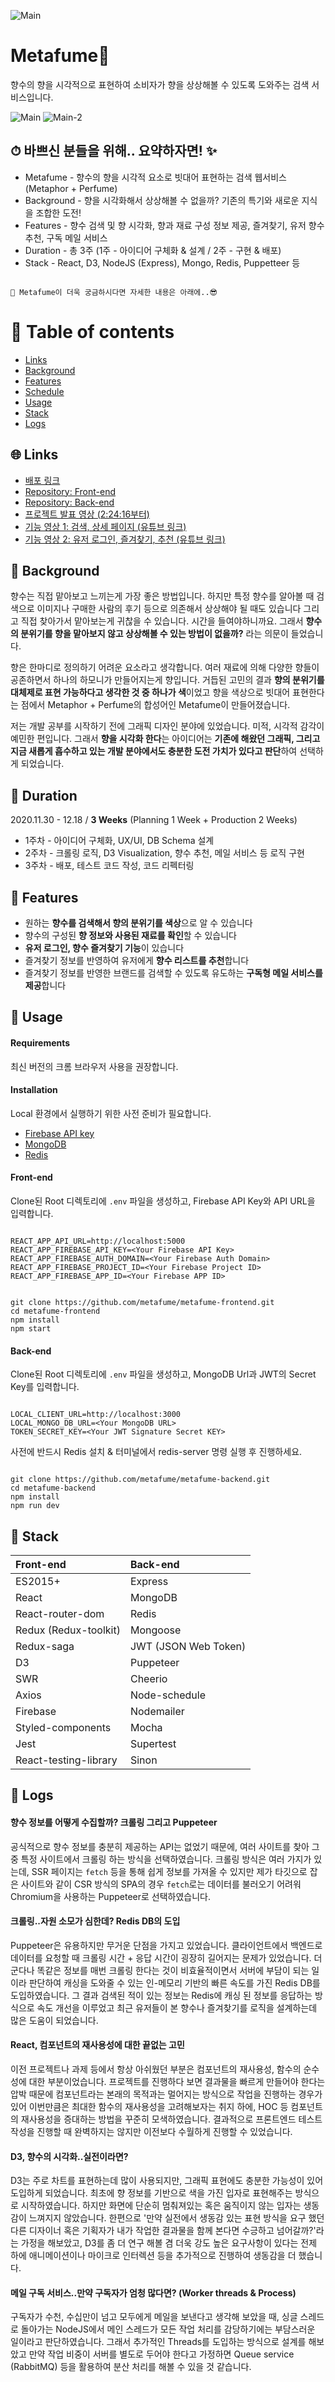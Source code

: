![Main](/readmeAssets/logo.png)

# Metafume🌷
향수의 향을 시각적으로 표현하여 소비자가 향을 상상해볼 수 있도록 도와주는 검색 서비스입니다.

![Main](/readmeAssets/main.gif)
![Main-2](/readmeAssets/main-2.gif)

## ⏱ 바쁘신 분들을 위해.. 요약하자면! ✨
- Metafume - 향수의 향을 시각적 요소로 빗대어 표현하는 검색 웹서비스 (Metaphor + Perfume)
- Background - 향을 시각화해서 상상해볼 수 없을까? 기존의 특기와 새로운 지식을 조합한 도전!
- Features - 향수 검색 및 향 시각화, 향과 재료 구성 정보 제공, 즐겨찾기, 유저 향수 추천, 구독 메일 서비스
- Duration - 총 3주 (1주 - 아이디어 구체화 & 설계 / 2주 - 구현 & 배포)
- Stack - React, D3, NodeJS (Express), Mongo, Redis, Puppetteer 등

```

🌟 Metafume이 더욱 궁금하시다면 자세한 내용은 아래에..😎

```

# 🌈 Table of contents
- [Links](#-Links)
- [Background](#-Background)
- [Features](#-Features)
- [Schedule](#-Schedule)
- [Usage](#-Usage)
- [Stack](#-Stack)
- [Logs](#-Logs)

## 🌐 Links
- [배포 링크](https://www.metafume.site/)
- [Repository: Front-end](https://github.com/metafume/metafume-frontend)
- [Repository: Back-end](https://github.com/metafume/metafume-backend)
- [프로젝트 발표 영상 (2:24:16부터)](https://youtu.be/jMw5MIxLY3o?t=8656)
- [기능 영상 1: 검색, 상세 페이지 (유튜브 링크)](https://youtu.be/Gn4YyqeTo0s)
- [기능 영상 2: 유저 로그인, 즐겨찾기, 추천 (유튜브 링크)](https://youtu.be/8YsSLo3IaFA)

## 🌱 Background
향수는 직접 맡아보고 느끼는게 가장 좋은 방법입니다. 하지만 특정 향수를 알아볼 때 검색으로 이미지나 구매한 사람의 후기 등으로 의존해서 상상해야 될 때도 있습니다 그리고 직접 찾아가서 맡아보는게 귀찮을 수 있습니다. 시간을 들여야하니까요. 그래서 **향수의 분위기를 향을 맡아보지 않고 상상해볼 수 있는 방법이 없을까?** 라는 의문이 들었습니다.

향은 한마디로 정의하기 어려운 요소라고 생각합니다. 여러 재료에 의해 다양한 향들이 공존하면서 하나의 하모니가 만들어지는게 향입니다. 거듭된 고민의 결과 **향의 분위기를 대체제로 표현 가능하다고 생각한 것 중 하나가 색**이었고 향을 색상으로 빗대어 표현한다는 점에서 Metaphor + Perfume의 합성어인 Metafume이 만들어졌습니다.

저는 개발 공부를 시작하기 전에 그래픽 디자인 분야에 있었습니다. 미적, 시각적 감각이 예민한 편입니다. 그래서 **향을 시각화 한다**는 아이디어는 **기존에 해왔던 그래픽, 그리고 지금 새롭게 흡수하고 있는 개발 분야에서도 충분한 도전 가치가 있다고 판단**하여 선택하게 되었습니다.

## 📅 Duration
2020.11.30 - 12.18 / **3 Weeks** (Planning 1 Week + Production 2 Weeks)
- 1주차 - 아이디어 구체화, UX/UI, DB Schema 설계
- 2주차 - 크롤링 로직, D3 Visualization, 향수 추천, 메일 서비스 등 로직 구현
- 3주차 - 배포, 테스트 코드 작성, 코드 리펙터링

## 🌟 Features
- 원하는 **향수를 검색해서 향의 분위기를 색상**으로 알 수 있습니다
- 향수의 구성된 **향 정보와 사용된 재료를 확인**할 수 있습니다
- **유저 로그인, 향수 즐겨찾기 기능**이 있습니다
- 즐겨찾기 정보를 반영하여 유저에게 **향수 리스트를 추천**합니다
- 즐겨찾기 정보를 반영한 브랜드를 검색할 수 있도록 유도하는 **구독형 메일 서비스를 제공**합니다

## 💾 Usage

#### Requirements
최신 버전의 크롬 브라우저 사용을 권장합니다.

#### Installation
Local 환경에서 실행하기 위한 사전 준비가 필요합니다.

- [Firebase API key](https://firebase.google.com/?hl=ko)
- [MongoDB](https://www.mongodb.com/)
- [Redis](https://redis.io/)

#### Front-end

Clone된 Root 디렉토리에 `.env` 파일을 생성하고, Firebase API Key와 API URL을 입력합니다.

```

REACT_APP_API_URL=http://localhost:5000
REACT_APP_FIREBASE_API_KEY=<Your Firebase API Key>
REACT_APP_FIREBASE_AUTH_DOMAIN=<Your Firebase Auth Domain>
REACT_APP_FIREBASE_PROJECT_ID=<Your Firebase Project ID>
REACT_APP_FIREBASE_APP_ID=<Your Firebase APP ID>

```

```

git clone https://github.com/metafume/metafume-frontend.git
cd metafume-frontend
npm install
npm start

```

#### Back-end

Clone된 Root 디렉토리에 `.env` 파일을 생성하고, MongoDB Url과 JWT의 Secret Key를 입력합니다.

```

LOCAL_CLIENT_URL=http://localhost:3000
LOCAL_MONGO_DB_URL=<Your MongoDB URL>
TOKEN_SECRET_KEY=<Your JWT Signature Secret KEY>

```

사전에 반드시 Redis 설치 & 터미널에서 redis-server 명령 실행 후 진행하세요.

```

git clone https://github.com/metafume/metafume-backend.git
cd metafume-backend
npm install
npm run dev

```


## 🔧 Stack

| Front-end              | Back-end                |
| :--------------------- | :---------------------  |
| ES2015+                | Express                 |
| React                  | MongoDB                 |
| React-router-dom       | Redis                   |
| Redux (Redux-toolkit)  | Mongoose                |
| Redux-saga             | JWT (JSON Web Token)    |
| D3                     | Puppeteer               |
| SWR                    | Cheerio                 |
| Axios                  | Node-schedule           |
| Firebase               | Nodemailer              |
| Styled-components      | Mocha                   |
| Jest                   | Supertest               |
| React-testing-library  | Sinon                   |

## 📝 Logs

#### 향수 정보를 어떻게 수집할까? 크롤링 그리고 Puppeteer
공식적으로 향수 정보를 충분히 제공하는 API는 없었기 때문에, 여러 사이트를 찾아 그중 특정 사이트에서 크롤링 하는 방식을 선택하였습니다. 크롤링 방식은 여러 가지가 있는데, SSR 페이지는 `fetch` 등을 통해 쉽게 정보를 가져올 수 있지만 제가 타깃으로 잡은 사이트와 같이 CSR 방식의 SPA의 경우 `fetch`로는 데이터를 불러오기 어려워 Chromium을 사용하는 Puppeteer로 선택하였습니다.

#### 크롤링..자원 소모가 심한데? Redis DB의 도입
Puppeteer은 유용하지만 무거운 단점을 가지고 있었습니다. 클라이언트에서 백엔드로 데이터를 요청할 때 크롤링 시간 + 응답 시간이 굉장히 길어지는 문제가 있었습니다. 더군다나 똑같은 정보를 매번 크롤링 한다는 것이 비효율적이면서 서버에 부담이 되는 일이라 판단하여 캐싱을 도와줄 수 있는 인-메모리 기반의 빠른 속도를 가진 Redis DB를 도입하였습니다. 그 결과 검색된 적이 있는 정보는 Redis에 캐싱 된 정보를 응답하는 방식으로 속도 개선을 이루었고 최근 유저들이 본 향수나 즐겨찾기를 로직을 설계하는데 많은 도움이 되었습니다.

#### React, 컴포넌트의 재사용성에 대한 끝없는 고민
이전 프로젝트나 과제 등에서 항상 아쉬웠던 부분은 컴포넌트의 재사용성, 함수의 순수성에 대한 부분이었습니다. 프로젝트를 진행하다 보면 결과물을 빠르게 만들어야 한다는 압박 때문에 컴포넌트라는 본래의 목적과는 멀어지는 방식으로 작업을 진행하는 경우가 있어 이번만큼은 최대한 함수의 재사용성을 고려해보자는 취지 하에, HOC 등 컴포넌트의 재사용성을 증대하는 방법을 꾸준히 모색하였습니다. 결과적으로 프론트엔드 테스트 작성을 진행할 때 완벽하지는 않지만 이전보다 수월하게 진행할 수 있었습니다.

#### D3, 향수의 시각화..실전이라면?
D3는 주로 차트를 표현하는데 많이 사용되지만, 그래픽 표현에도 충분한 가능성이 있어 도입하게 되었습니다. 최초에 향 정보를 기반으로 색을 가진 입자로 표현해주는 방식으로 시작하였습니다. 하지만 화면에 단순히 멈춰져있는 혹은 움직이지 않는 입자는 생동감이 느껴지지 않았습니다. 한편으로 '만약 실전에서 생동감 있는 표현 방식을 요구 했던 다른 디자이너 혹은 기획자가 내가 작업한 결과물을 함께 본다면 수긍하고 넘어갈까?'라는 가정을 해보았고, D3를 좀 더 연구 해볼 겸 더욱 강도 높은 요구사항이 있다는 전제 하에 애니메이션이나 마이크로 인터렉션 등을 추가적으로 진행하여 생동감을 더 했습니다.

#### 메일 구독 서비스..만약 구독자가 엄청 많다면? (Worker threads & Process)
구독자가 수천, 수십만이 넘고 모두에게 메일을 보낸다고 생각해 보았을 때, 싱글 스레드로 돌아가는 NodeJS에서 메인 스레드가 모든 작업 처리를 감당하기에는 부담스러운 일이라고 판단하였습니다. 그래서 추가적인 Threads를 도입하는 방식으로 설계를 해보았고 만약 작업 비중이 서버를 별도로 두어야 한다고 가정하면 Queue service (RabbitMQ) 등을 활용하여 분산 처리를 해볼 수 있을 것 같습니다.
